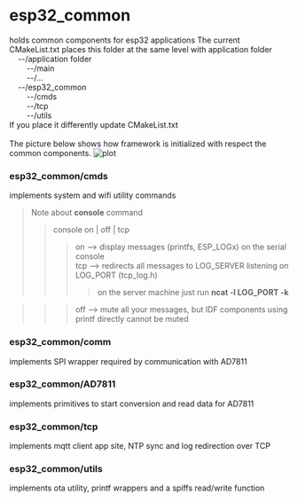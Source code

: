 # esp32_common
holds common components for esp32 applications
The current CMakeList.txt places this folder at the same level with application folder<br>
&nbsp;&nbsp;&nbsp;&nbsp;--/application folder<br>
&nbsp;&nbsp;&nbsp;&nbsp;&nbsp;&nbsp;&nbsp;&nbsp;--/main <br>
&nbsp;&nbsp;&nbsp;&nbsp;&nbsp;&nbsp;&nbsp;&nbsp;--/... <br>
&nbsp;&nbsp;&nbsp;&nbsp;--/esp32_common<br>
&nbsp;&nbsp;&nbsp;&nbsp;&nbsp;&nbsp;&nbsp;&nbsp;--/cmds <br>
&nbsp;&nbsp;&nbsp;&nbsp;&nbsp;&nbsp;&nbsp;&nbsp;--/tcp <br>
&nbsp;&nbsp;&nbsp;&nbsp;&nbsp;&nbsp;&nbsp;&nbsp;--/utils <br>
If you place it differently update CMakeList.txt<br><br>
The picture below shows how framework is initialized with respect the common components.
![plot](../esp32wp_controller/doc/init.png)
### esp32_common/cmds
implements system and wifi utility commands
> Note about <b>console</b> command
>> console on | off | tcp
>>> on --> display messages (printfs, ESP_LOGx) on the serial console<br>
>>> tcp --> redirects all messages to LOG_SERVER listening on LOG_PORT (tcp_log.h)
>>>> on the server machine just run <b>ncat -l LOG_PORT -k</b><br>

>>> off --> mute all your messages, but IDF components using printf directly cannot be muted

### esp32_common/comm
implements SPI wrapper required by communication with AD7811
### esp32_common/AD7811
implements primitives to start conversion and read data for AD7811
### esp32_common/tcp
implements mqtt client app site, NTP sync and log redirection over TCP
### esp32_common/utils
implements ota utility, printf wrappers and a spiffs read/write function
